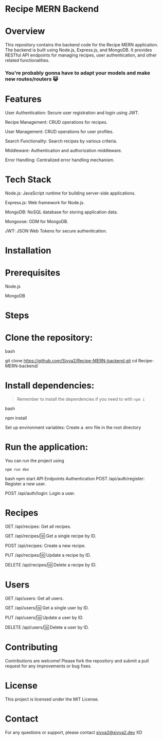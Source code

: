 # Recipe MERN Backend

# Overview
This repository contains the backend code for the Recipe MERN application. The backend is built using Node.js, Express.js, and MongoDB. It provides RESTful API endpoints for managing recipes, user authentication, and other related functionalities.
### You're probably gonna have to adapt your models and make new routes/routers 😺

# Features
User Authentication: Secure user registration and login using JWT.

Recipe Management: CRUD operations for recipes.

User Management: CRUD operations for user profiles.

Search Functionality: Search recipes by various criteria.

Middleware: Authentication and authorization middleware.

Error Handling: Centralized error handling mechanism.

# Tech Stack
Node.js: JavaScript runtime for building server-side applications.

Express.js: Web framework for Node.js.

MongoDB: NoSQL database for storing application data.

Mongoose: ODM for MongoDB.

JWT: JSON Web Tokens for secure authentication.

# Installation
# Prerequisites
Node.js

MongoDB

# Steps
# Clone the repository:

bash

git clone https://github.com/Sivva2/Recipe-MERN-backend.git
cd Recipe-MERN-backend/

# Install dependencies:
> Remember to install the dependencies if you need to with `npm i`

 bash
 
npm install

Set up environment variables: Create a .env file in the root directory 


# Run the application:

You can run the project using
```
npm run dev
```
bash
npm start
API Endpoints
Authentication
POST /api/auth/register: Register a new user.

POST /api/auth/login: Login a user.

# Recipes
GET /api/recipes: Get all recipes.

GET /api/recipes/:id: Get a single recipe by ID.

POST /api/recipes: Create a new recipe.

PUT /api/recipes/:id: Update a recipe by ID.

DELETE /api/recipes/:id: Delete a recipe by ID.

# Users
GET /api/users: Get all users.

GET /api/users/:id: Get a single user by ID.

PUT /api/users/:id: Update a user by ID.

DELETE /api/users/:id: Delete a user by ID.

# Contributing
Contributions are welcome! Please fork the repository and submit a pull request for any improvements or bug fixes.

# License
This project is licensed under the MIT License.

# Contact
For any questions or support, please contact sivva2@sivva2.dev XD 
